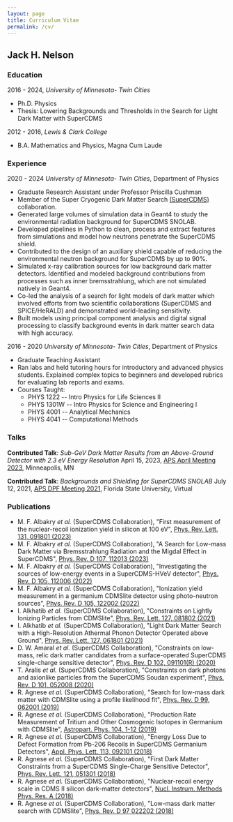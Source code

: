 ```yaml
---
layout: page
title: Curriculum Vitae
permalink: /cv/
---
```


## Jack H. Nelson

### Education

2016 - 2024, *University of Minnesota- Twin Cities*
 - Ph.D. Physics
 - Thesis: Lowering Backgrounds and Thresholds in the Search for Light Dark Matter with SuperCDMS
 
2012 - 2016, *Lewis & Clark College*
 - B.A. Mathematics and Physics, Magna Cum Laude
 
### Experience

2020 - 2024 *University of Minnesota- Twin Cities*, Department of Physics
 - Graduate Research Assistant under Professor Priscilla Cushman
 - Member of the Super Cryogenic Dark Matter Search [(SuperCDMS)](https://supercdms.slac.stanford.edu/) collaboration.
 - Generated large volumes of simulation data in Geant4 to study the environmental radiation background for SuperCDMS SNOLAB.
 - Developed pipelines in Python to clean, process and extract features from simulations and model how neutrons penetrate the SuperCDMS shield.
 - Contributed to the design of an auxiliary shield capable of reducing the environmental neutron background for SuperCDMS by up to 90%.
 - Simulated x-ray calibration sources for low background dark matter detectors. Identified and modeled background contributions from processes such as inner bremsstrahlung, which are not simulated natively in Geant4.
 - Co-led the analysis of a search for light models of dark matter which involved efforts from two scientific collaborations (SuperCDMS and SPICE/HeRALD) and demonstrated world-leading sensitivity.
 - Built models using principal component analysis and digital signal processing to classify background events in dark matter search data with high accuracy.

2016 - 2020 *University of Minnesota- Twin Cities*, Department of Physics
 - Graduate Teaching Assistant
 - Ran labs and held tutoring hours for introductory and advanced physics students. Explained complex topics to beginners and developed rubrics for evaluating lab reports and exams.
 - Courses Taught:
     - PHYS 1222 -- Intro Physics for Life Sciences II
     - PHYS 1301W -- Intro Physics for Science and Engineering I
     - PHYS 4001 -- Analytical Mechanics
     - PHYS 4041 -- Computational Methods
 
### Talks

**Contributed Talk**: *Sub-GeV Dark Matter Results from an Above-Ground Detector with 2.3 eV Energy Resolution*
April 15, 2023, [APS April Meeting 2023](https://meetings.aps.org/Meeting/APR23/Session/B12.6), Minneapolis, MN

**Contributed Talk**: *Backgrounds and Shielding for SuperCDMS SNOLAB*
July 12, 2021, [APS DPF Meeting 2021](https://indico.cern.ch/event/1034469/timetable/?print=1&view=nicecompact), Florida State University, Virtual


### Publications
 - M. F. Albakry _et al._ (SuperCDMS Collaboration), "First measurement of the nuclear-recoil ionization yield in silicon at 100 eV", [Phys. Rev. Lett. 131, 091801 (2023)](https://doi.org/10.1103/PhysRevLett.131.091801)
 - M. F. Albakry _et al._ (SuperCDMS Collaboration), "A Search for Low-mass Dark Matter via Bremsstrahlung Radiation and the Migdal Effect in SuperCDMS", [Phys. Rev. D 107, 112013 (2023)](https://doi.org/10.1103/PhysRevD.107.112013)
 - M. F. Albakry _et al._ (SuperCDMS Collaboration), "Investigating the sources of low-energy events in a SuperCDMS-HVeV detector", [Phys. Rev. D 105, 112006 (2022)](https://doi.org/10.1103/PhysRevD.105.112006)
 - M. F. Albakry _et al._ (SuperCDMS Collaboration), "Ionization yield measurement in a germanium CDMSlite detector using photo-neutron sources", [Phys. Rev. D 105, 122002 (2022)](https://doi.org/10.1103/PhysRevD.105.122002)
 - I. Alkhatib _et al._ (SuperCDMS Collaboration), "Constraints on Lightly Ionizing Particles from CDMSlite", [Phys. Rev. Lett. 127, 081802 (2021)](https://doi.org/10.1103/PhysRevLett.127.081802)
 - I. Alkhatib _et al._ (SuperCDMS Collaboration), "Light Dark Matter Search with a High-Resolution Athermal Phonon Detector Operated above Ground", [Phys. Rev. Lett. 127, 061801 (2021)](https://doi.org/10.1103/PhysRevLett.127.061801)
 - D. W. Amaral _et al._ (SuperCDMS Collaboration), "Constraints on low-mass, relic dark matter candidates from a surface-operated SuperCDMS single-charge sensitive detector", [Phys. Rev. D 102, 091101(R) (2020)](https://doi.org/10.1103/PhysRevD.102.091101)
 - T. Aralis _et al._ (SuperCDMS Collaboration), "Constraints on dark photons and axionlike particles from the SuperCDMS Soudan experiment", [Phys. Rev. D 101, 052008 (2020)](https://doi.org/10.1103/PhysRevD.101.052008)
 - R. Agnese _et al._ (SuperCDMS Collaboration), "Search for low-mass dark matter with CDMSlite using a profile likelihood fit", [Phys. Rev. D 99, 062001 (2019)](https://doi.org/10.1103/PhysRevD.99.062001)
 - R. Agnese _et al._ (SuperCDMS Collaboration), "Production Rate Measurement of Tritium and Other Cosmogenic Isotopes in Germanium with CDMSlite", [Astropart. Phys. 104, 1-12 (2019)](https://doi.org/10.1016/j.astropartphys.2018.08.006)
 - R. Agnese _et al._ (SuperCDMS Collaboration), "Energy Loss Due to Defect Formation from Pb-206 Recoils in SuperCDMS Germanium Detectors", [Appl. Phys. Lett. 113, 092101 (2018)](https://doi.org/10.1063/1.5041457)
 - R. Agnese _et al._ (SuperCDMS Collaboration), "First Dark Matter Constraints from a SuperCDMS Single-Charge Sensitive Detector", [Phys. Rev. Lett. 121, 051301 (2018)](https://doi.org/10.1103/PhysRevLett.121.051301)
 - R. Agnese _et al._ (SuperCDMS Collaboration), "Nuclear-recoil energy scale in CDMS II silicon dark-matter detectors", [Nucl. Instrum. Methods Phys. Res. A (2018)](https://doi.org/10.1016/j.nima.2018.07.028)
 - R. Agnese _et al._ (SuperCDMS Collaboration), "Low-mass dark matter search with CDMSlite", [Phys. Rev. D 97 022202 (2018)](https://doi.org/10.1103/PhysRevD.97.022002)
